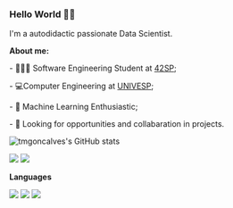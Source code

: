### Hello World 🤙🏻
I'm a autodidactic passionate Data Scientist.

<b>About me:</b>

<p>- 👨🏻‍💻 Software Engineering Student at <a href="https://www.42sp.org.br/">42SP</a>;</p>
<p>- 💻Computer Engineering at <a href="https://univesp.br/">UNIVESP</a>;</p>
<p>- 🎲 Machine Learning Enthusiastic;</p>
<p>- 🤖 Looking for opportunities and collabaration in projects.</p>

![tmgoncalves's GitHub stats](https://github-readme-stats.vercel.app/api?username=tmgoncalves&show_icons=true&theme=radical)


[<img src="https://img.shields.io/badge/medium-%2312100E.svg?&style=for-the-badge&logo=medium&logoColor=white" />](https://tmgoncalves.medium.com/)  [<img src="https://img.shields.io/badge/linkedin-%230077B5.svg?&style=for-the-badge&logo=linkedin&logoColor=white" />](https://br.linkedin.com/in/tmgoncalves)

<b>Languages</b>


<img src="https://img.shields.io/badge/C-00599C?style=for-the-badge&logo=c&logoColor=white" />
<img src="https://img.shields.io/badge/R-276DC3?style=for-the-badge&logo=r&logoColor=white" />
<img src="https://img.shields.io/badge/Python-FFD43B?style=for-the-badge&logo=python&logoColor=darkgreen" />
